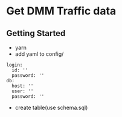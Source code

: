 # Get DMM Traffic data
## Getting Started
- yarn
- add yaml to config/

```
login:
  id: ''
  password: ''
db:
  host: ''
  user: ''
  password: ''
```

- create table(use schema.sql)
